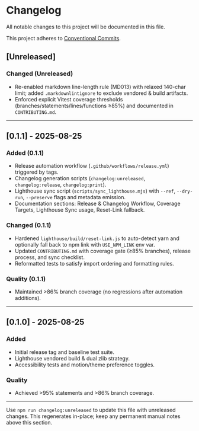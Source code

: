 # Changelog

All notable changes to this project will be documented in this file.

This project adheres to [Conventional Commits](https://www.conventionalcommits.org/).

## [Unreleased]

### Changed (Unreleased)

- Re-enabled markdown line-length rule (MD013) with relaxed 140-char limit; added `.markdownlintignore` to exclude vendored & build artifacts.
- Enforced explicit Vitest coverage thresholds (branches/statements/lines/functions ≥85%) and documented in `CONTRIBUTING.md`.

---

## [0.1.1] - 2025-08-25

### Added (0.1.1)

- Release automation workflow (`.github/workflows/release.yml`) triggered by tags.
- Changelog generation scripts (`changelog:unreleased`, `changelog:release`, `changelog:print`).
- Lighthouse sync script (`scripts/sync_lighthouse.mjs`) with `--ref`, `--dry-run`, `--preserve` flags and metadata emission.
- Documentation sections: Release & Changelog Workflow, Coverage Targets, Lighthouse Sync usage, Reset-Link fallback.

### Changed (0.1.1)

- Hardened `lighthouse/build/reset-link.js` to auto-detect yarn and optionally fall back to npm link with `USE_NPM_LINK` env var.
- Updated `CONTRIBUTING.md` with coverage gate (≥85% branches), release process, and sync checklist.
- Reformatted tests to satisfy import ordering and formatting rules.

### Quality (0.1.1)

- Maintained >86% branch coverage (no regressions after automation additions).

---

## [0.1.0] - 2025-08-25

### Added

- Initial release tag and baseline test suite.
- Lighthouse vendored build & dual zlib strategy.
- Accessibility tests and motion/theme preference toggles.

### Quality

- Achieved >95% statements and >86% branch coverage.

---

Use `npm run changelog:unreleased` to update this file with unreleased changes.
This regenerates in-place; keep any permanent manual notes above this section.
